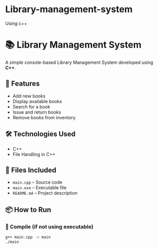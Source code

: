 # Library-management-system
Using c++
# 📚 Library Management System

A simple console-based Library Management System developed using **C++**.

## 🚀 Features

- Add new books
- Display available books
- Search for a book
- Issue and return books
- Remove books from inventory

## 🛠 Technologies Used

- C++
- File Handling in C++

## 📂 Files Included

- `main.cpp` – Source code
- `main.exe` – Executable file
- `README.md` – Project description

## 📦 How to Run

### 🔧 Compile (if not using executable)
```bash
g++ main.cpp -o main
./main
